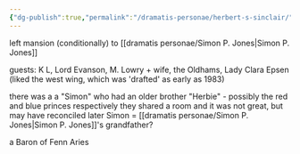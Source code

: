 ```yaml
---
{"dg-publish":true,"permalink":"/dramatis-personae/herbert-s-sinclair/"}
---
```


left mansion (conditionally) to [[dramatis personae/Simon P. Jones\|Simon P. Jones]]

guests: K L, Lord Evanson, M. Lowry + wife, the Oldhams, Lady Clara Epsen (liked the west wing, which was 'drafted' as early as 1983)

there was a a "Simon" who had an older brother "Herbie" - possibly the red and blue princes respectively
they shared a room and it was not great, but may have reconciled later
Simon = [[dramatis personae/Simon P. Jones\|Simon P. Jones]]'s grandfather?

a Baron of Fenn Aries

